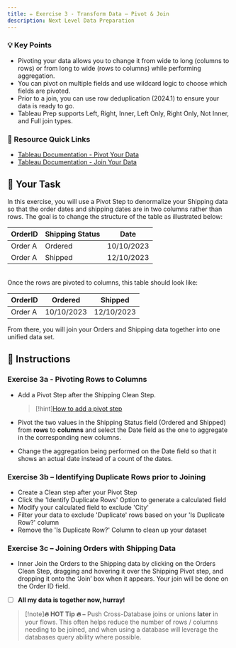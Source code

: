 ```yaml
---
title: ✏️ Exercise 3 - Transform Data – Pivot & Join
description: Next Level Data Preparation
---
```

### 💡 Key Points

* Pivoting your data allows you to change it from wide to long (columns to rows) or from long to wide (rows to columns) while performing aggregation.
* You can pivot on multiple fields and use wildcard logic to choose which fields are pivoted. 
* Prior to a join, you can use row deduplication (2024.1) to ensure your data is ready to go.
* Tableau Prep supports Left, Right, Inner, Left Only, Right Only, Not Inner, and Full join types.

### 📙 Resource Quick Links

* [Tableau Documentation - Pivot Your Data](https://help.tableau.com/current/prep/en-us/prep_pivot.htm)
* [Tableau Documentation - Join Your Data](https://help.tableau.com/current/prep/en-us/prep_combine.htm#join-your-data)

## 🎯 Your Task

In this exercise, you will use a Pivot Step to denormalize your Shipping data so that the order dates and shipping dates are in two columns rather than rows. The goal is to change the structure of the table as illustrated below:

| OrderID | Shipping Status | Date |
| -------- | ----------- |----------- |
| Order A | Ordered | 10/10/2023 |
| Order A | Shipped | 12/10/2023 |

<br>
Once the rows are pivoted to columns, this table should look like:
<br>

| OrderID | Ordered | Shipped |
| -------- | ----------- |----------- |
| Order A | 10/10/2023 | 12/10/2023  |


From there, you will join your Orders and Shipping data together into one unified data set.


## 📝 Instructions

### Exercise 3a - Pivoting Rows to Columns

* Add a Pivot Step after the Shipping Clean Step.

    >[!hint][How to add a pivot step](instructions258460/2024-04-02_17-31-39.gif)


* Pivot the two values in the Shipping Status field (Ordered and Shipped) from **rows** to **columns** and select the Date field as the one to aggregate in the corresponding new columns.
* Change the aggregation being performed on the Date field so that it shows an actual date instead of a count of the dates.

### Exercise 3b – Identifying Duplicate Rows prior to Joining

* Create a Clean step after your Pivot Step
* Click the 'Identify Duplicate Rows' Option to generate a calculated field
* Modify your calculated field to exclude 'City'
* Filter your data to exclude 'Duplicate' rows based on your 'Is Duplicate Row?' column
* Remove the 'Is Duplicate Row?' Column to clean up your dataset

### Exercise 3c – Joining Orders with Shipping Data

* Inner Join the Orders to the Shipping data by clicking on the Orders Clean Step, dragging and hovering it over the Shipping Pivot step, and dropping it onto the ‘Join’ box when it appears. Your join will be done on the Order ID field.
* [ ] **All my data is together now, hurray!**

>[!note]**🔥 HOT Tip 🔥 –** Push Cross-Database joins or unions **later** in your flows. This often helps reduce the number of rows / columns needing to be joined, and when using a database will leverage the databases query ability where possible.
